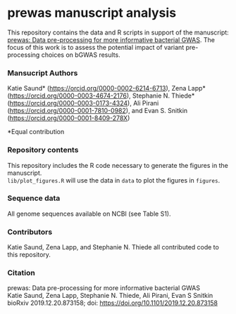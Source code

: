 # prewas manuscript analysis

This repository contains the data and R scripts in support of the manuscript: [prewas: Data pre-processing for more informative bacterial GWAS](https://www.biorxiv.org/content/10.1101/2019.12.20.873158v1). The focus of this work is to assess the potential impact of variant pre-processing choices on bGWAS results.  
  
### Mansucript Authors
Katie Saund* (https://orcid.org/0000-0002-6214-6713), Zena Lapp* (https://orcid.org/0000-0003-4674-2176), Stephanie N. Thiede* (https://orcid.org/0000-0003-0173-4324), Ali Pirani (https://orcid.org/0000-0001-7810-0982), and Evan S. Snitkin (https://orcid.org/0000-0001-8409-278X)

\*Equal contribution 

### Repository contents
This repository includes the R code necessary to generate the figures in the manuscript.  
`lib/plot_figures.R` will use the data in `data` to plot the figures in `figures`. 
  
### Sequence data  
All genome sequences available on NCBI (see Table S1). 
  
### Contributors    
Katie Saund, Zena Lapp, and Stephanie N. Thiede all contributed code to this repository. 

### Citation
prewas: Data pre-processing for more informative bacterial GWAS  
Katie Saund, Zena Lapp, Stephanie N. Thiede, Ali Pirani, Evan S Snitkin  
bioRxiv 2019.12.20.873158; doi: https://doi.org/10.1101/2019.12.20.873158  
